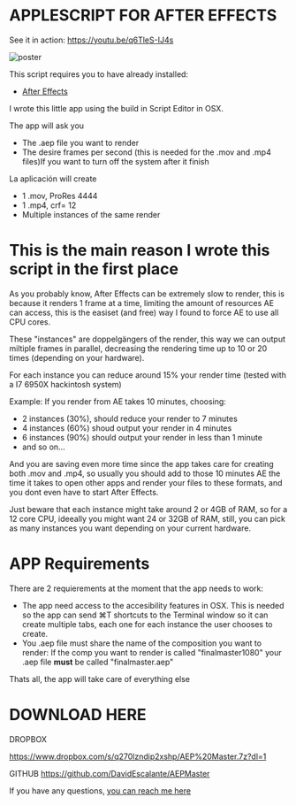 # APPLESCRIPT FOR AFTER EFFECTS
See it in action: https://youtu.be/q6TleS-IJ4s

![poster](https://p1.f0.n0.cdn.getcloudapp.com/items/KouWqRzo/Screen+Shot+2020-02-27+at+12.40.01+PM.png?v=4a09f05351f3a0c8624d7ccf9add9ba5)


This script requires you to have already installed:
* [After Effects](https://www.adobe.com/products/aftereffects.html)

I wrote this little app using the build in Script Editor in OSX.


The app will ask you

- The .aep file you want to render
- The desire frames per second (this is needed for the .mov and .mp4 files)If you want to turn off the system after it finish

La aplicación will create

- 1 .mov, ProRes 4444
- 1 .mp4, crf= 12
- Multiple instances of the same render

# This is the main reason I wrote this script in the first place

As you probably know, After Effects can be extremely slow to render, this is because it renders 1 frame at a time, limiting the amount of resources AE can access, this is the easiset (and free) way I found to force AE to use all CPU cores.

These "instances" are doppelgängers of the render, this way we can output miltiple frames in parallel, decreasing the rendering time up to 10 or 20 times (depending on your hardware).

For each instance you can reduce around 15% your render time (tested with a I7 6950X hackintosh system)

Example: If you render from AE takes 10 minutes, choosing:

- 2 instances (30%), should reduce your render to 7 minutes
- 4 instances (60%) shoud output your render in 4 minutes
- 6 instances (90%) should output your render in less than 1 minute
- and so on...

And you are saving even more time since the app takes care for creating both .mov and .mp4, so usually you should add to those 10 minutes AE the time it takes to open other apps and render your files to these formats,  and you dont even have to start After Effects.

Just beware that each instance might take around 2 or 4GB of RAM, so for a 12 core CPU, ideeally you might want 24 or 32GB of RAM, still, you can pick as many instances you want depending on your current hardware.

# APP Requirements

There are 2 requierements at the moment that the app needs to work:

- The app need access to the accesibility features in OSX. This is needed so the app can send ⌘T shortcuts to the Terminal window so it can create multiple tabs, each one for each instance the user chooses to create.
- You .aep file must share the name of the composition you want to render: If the comp you want to render is called "finalmaster1080" your .aep file **must** be called "finalmaster.aep"

Thats all, the app will take care of everything else

# DOWNLOAD HERE

DROPBOX

https://www.dropbox.com/s/q270lzndip2xshp/AEP%20Master.7z?dl=1

GITHUB
https://github.com/DavidEscalante/AEPMaster

If you have any questions, [you can reach me here](http://zanate.com.mx/id)

